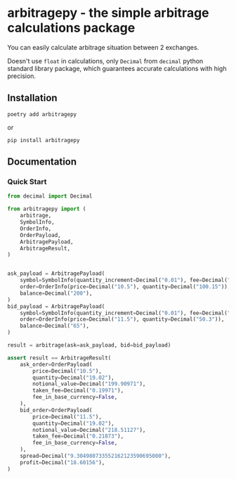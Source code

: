 # arbitragepy - the simple arbitrage calculations package

You can easily calculate arbitrage situation between 2 exchanges.

Doesn't use `float` in calculations, only `Decimal` from `decimal` python standard library package, which guarantees accurate calculations with high precision.

## Installation

```shell
poetry add arbitragepy
```

or

```shell
pip install arbitragepy
```

## Documentation

### Quick Start

```python
from decimal import Decimal

from arbitragepy import (
    arbitrage,
    SymbolInfo,
    OrderInfo,
    OrderPayload,
    ArbitragePayload,
    ArbitrageResult,
)


ask_payload = ArbitragePayload(
    symbol=SymbolInfo(quantity_increment=Decimal("0.01"), fee=Decimal("0.1")),
    order=OrderInfo(price=Decimal("10.5"), quantity=Decimal("100.15")),
    balance=Decimal("200"),
)
bid_payload = ArbitragePayload(
    symbol=SymbolInfo(quantity_increment=Decimal("0.01"), fee=Decimal("0.1")),
    order=OrderInfo(price=Decimal("11.5"), quantity=Decimal("50.3")),
    balance=Decimal("65"),
)

result = arbitrage(ask=ask_payload, bid=bid_payload)

assert result == ArbitrageResult(
    ask_order=OrderPayload(
        price=Decimal("10.5"),
        quantity=Decimal("19.02"),
        notional_value=Decimal("199.90971"),
        taken_fee=Decimal("0.19971"),
        fee_in_base_currency=False,
    ),
    bid_order=OrderPayload(
        price=Decimal("11.5"),
        quantity=Decimal("19.02"),
        notional_value=Decimal("218.51127"),
        taken_fee=Decimal("0.21873"),
        fee_in_base_currency=False,
    ),
    spread=Decimal("9.304980733552162123590695000"),
    profit=Decimal("18.60156"),
)
```
